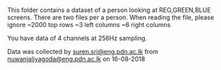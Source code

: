 This folder contains a dataset of a person looking at REG,GREEN,BLUE screens. There are two files per a person.
When reading the file, please ignore
~2000 top rows
~3 left columns
~6 right columns

You have data of 4 channels at 256Hz sampling.

Data was collected by suren.sri@eng.pdn.ac.lk from nuwanjaliyagoda@eng.pdn.ac.lk on 16-08-2018
